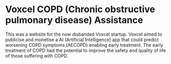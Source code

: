# Voxcel COPD (Chronic obstructive pulmonary disease) Assistance

This was a website for the now disbanded Voxcel startup. Voxcel aimed to publicise and monetise a AI (Artificial Intelligence) app that could predict worsening COPD symptoms (AECOPD) enabling early treatment. The early treatment of COPD had the potential to improve the safety and quality of life of those suffering with COPD.
